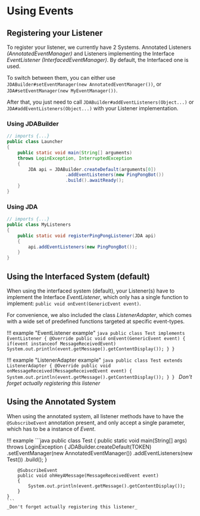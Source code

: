 # Using Events

## Registering your Listener

To register your listener, we currently have 2 Systems. Annotated Listeners _(AnnotatedEventManager)_ and Listeners implementing the Interface _EventListener (InterfacedEventManager)_. By default, the Interfaced one is used.

To switch between them, you can either use `JDABuilder#setEventManager(new AnnotatedEventManager())`, or `JDA#setEventManager(new MyEventManager())`.

After that, you just need to call `JDABuilder#addEventListeners(Object...)` or `JDA#addEventListeners(Object...)` with your Listener implementation.

### Using JDABuilder

```java
// imports {...}
public class Launcher
{
    public static void main(String[] arguments)
    throws LoginException, InterruptedException
    {
        JDA api = JDABuilder.createDefault(arguments[0])
                      .addEventListeners(new PingPongBot())
                      .build().awaitReady();
    }
}
```

### Using JDA

```java
// imports {...}
public class MyListeners
{
    public static void registerPingPongListener(JDA api)
    {
        api.addEventListeners(new PingPongBot());
    }
}
```

## Using the Interfaced System (default)

When using the interfaced system (default), your Listener(s) have to implement the Interface _EventListener_, which only has a single function to implement: `public void onEvent(GenericEvent event)`.

For convenience, we also included the class _ListenerAdapter_, which comes with a wide set of predefined functions targeted at specific event-types.

!!! example "EventListener example"
    ```java
    public class Test implements EventListener
    {
        @Override
        public void onEvent(GenericEvent event)
        {
            if(event instanceof MessageReceivedEvent)
                System.out.println(event.getMessage().getContentDisplay());
        }
    }
    ```

!!! example "ListenerAdapter example"
    ```java
    public class Test extends ListenerAdapter
    {
        @Override
        public void onMessageReceived(MessageReceivedEvent event)
        {
            System.out.println(event.getMessage().getContentDisplay());
        }
    }
    ```
    _Don't forget actually registering this listener_


## Using the Annotated System

When using the annotated system, all listener methods have to have the `@SubscribeEvent` annotation present, and only accept a single parameter, which has to be a instance of _Event_.

!!! example
    ```java
    public class Test
    {
        public static void main(String[] args)
        throws LoginException
        {
            JDABuilder.createDefault(TOKEN)
                .setEventManager(new AnnotatedEventManager())
                .addEventListeners(new Test())
                .build();
        }

        @SubscribeEvent
        public void ohHeyAMessage(MessageReceivedEvent event)
        {
            System.out.println(event.getMessage().getContentDisplay());
        }
    }
    ```
    _Don't forget actually registering this listener_